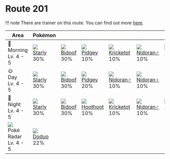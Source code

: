 # Route 201

!!! note
    There are trainer on this route. You can find out more [here](../../trainer_changes/route_201/).

Area                                       | Pokémon                     | &nbsp;                      | &nbsp;                        | &nbsp;                         | &nbsp;                        | &nbsp;
---                                        | ---                         | ---                         | ---                           | ---                            | ---                           | ---
🌅<br>Morning<br>Lv. 4 - 5                  | ![][396]<br>[Starly]<br>30% | ![][399]<br>[Bidoof]<br>30% | ![][016]<br>[Pidgey]<br>10%   | ![][401]<br>[Kricketot]<br>10% | ![][032]<br>[Nidoran♂]<br>10% | ![][029]<br>[Nidoran♀]<br>10%
🌞<br>Day<br>Lv. 4 - 5                      | ![][396]<br>[Starly]<br>30% | ![][399]<br>[Bidoof]<br>30% | ![][016]<br>[Pidgey]<br>20%   | ![][032]<br>[Nidoran♂]<br>10%  | ![][029]<br>[Nidoran♀]<br>10% | &nbsp;
🌙<br>Night<br>Lv. 4 - 5                    | ![][396]<br>[Starly]<br>30% | ![][399]<br>[Bidoof]<br>30% | ![][163]<br>[Hoothoot]<br>10% | ![][401]<br>[Kricketot]<br>10% | ![][032]<br>[Nidoran♂]<br>10% | ![][029]<br>[Nidoran♀]<br>10%
![][poke-radar]<br>Poké Radar<br>Lv. 4 - 5 | ![][084]<br>[Doduo]<br>22%  | &nbsp;                      | &nbsp;                        | &nbsp;                         | &nbsp;                        | &nbsp;

[Pidgey]: ../../pokemon_changes/016/
[Nidoran♀]: ../../pokemon_changes/029/
[Nidoran♂]: ../../pokemon_changes/032/
[Doduo]: ../../pokemon_changes/084/
[Hoothoot]: ../../pokemon_changes/163/
[Starly]: ../../pokemon_changes/396/
[Bidoof]: ../../pokemon_changes/399/
[Kricketot]: ../../pokemon_changes/401/
[poke-radar]: ../img/items/poke-radar.png
[016]: ../img/pokemon/016.png
[029]: ../img/pokemon/029.png
[032]: ../img/pokemon/032.png
[084]: ../img/pokemon/084.png
[163]: ../img/pokemon/163.png
[396]: ../img/pokemon/396.png
[399]: ../img/pokemon/399.png
[401]: ../img/pokemon/401.png
